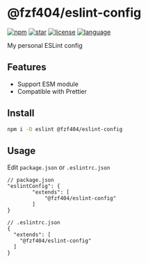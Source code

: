 # @fzf404/eslint-config

[![npm](https://img.shields.io/npm/v/@fzf404/eslint-config?color=orange)](https://npmjs.com/package/@fzf404/eslint-config)
[![star](https://img.shields.io/github/stars/fzf404/eslint-config?color=blue)](https://github.com/fzf404/eslint-config)
[![license](https://img.shields.io/npm/l/@fzf404/eslint-config?color=green)](https://github.com/fzf404/eslint-config/LICENSE)
[![language](https://img.shields.io/badge/language-简体中文-purple)](https://github.com/fzf404/eslint-config/blob/main/README.zh-CN.md)

My personal ESLint config

## Features

- Support ESM module
- Compatible with Prettier

## Install

```bash
npm i -D eslint @fzf404/eslint-config
```

## Usage

Edit `package.json` or `.eslintrc.json`

```jsonc
// package.json
"eslintConfig": {
		"extends": [
			"@fzf404/eslint-config"
		]
}

// .eslintrc.json
{
  "extends": [
    "@fzf404/eslint-config"
  ]
}
```
